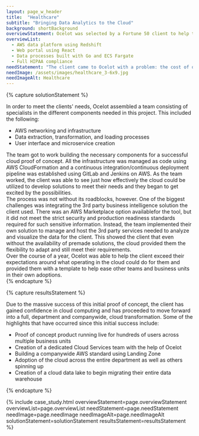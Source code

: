 ```yaml
---
layout: page_w_header
title:  "Healthcare"
subtitle: "Bringing Data Analytics to the Cloud"
background: shortBackground
overviewStatement: Ocelot was selected by a Fortune 50 client to help them with a cloud proof of concept and in the process implement a modern web analytics portal for a $5 billion-dollar book of business.
overviewList:
  - AWS data platform using Redshift
  - Web portal using React
  - Data processes built with Go and ECS Fargate
  - Full HIPAA compliance
needStatement: "The client came to Ocelot with a problem: the cost of operating an on-premise data warehouse is quite high and as they gain more business that cost will just increase. They knew the cloud could be a good solution for them, but they did not know how it would work for them or where to get started. This is where Ocelot was able to help."
needImage: /assets/images/healthcare_3-6x9.jpg
needImageAlt: Healthcare
---
```


{% capture solutionStatement %}
  <div class="padding-top-1">
    In order to meet the clients' needs, Ocelot assembled a team consisting of specialists in the different
    components needed in this project. This included the following:
  </div>
  <div class="padding-top-1">
    <ul class="menu-list">
      <li>AWS networking and infrastructure</li>
      <li>Data extraction, transformation, and loading processes</li>
      <li>User interface and microservice creation</li>
    </ul>
  </div>
  <div class="padding-top-1">
    The team got to work building the necessary components for a successful cloud proof of concept. All the infrastructure was managed as code using AWS CloudFormation and a continuous integration/continuous deployment pipeline was established using GitLab and Jenkins on AWS. As the team worked, the client was able to see just how effectively the cloud could be utilized to develop solutions to meet their needs and they began to get excited by the possibilities.
  </div>
  <div class="padding-top-1">
    The process was not without its roadblocks, however. One of the biggest challenges was integrating the 3rd party business intelligence solution the client used. There was an AWS Marketplace option availablefor the tool, but it did not meet the strict security and production readiness standards required for such sensitive information. Instead, the team implemented their own solution to manage and host the 3rd party services needed to analyze and visualize the data for the client. This showed the client that even without the availability of premade solutions, the cloud provided them the flexibility to adapt and still meet their requirements.
  </div>
  <div class="padding-top-1">
    Over the course of a year, Ocelot was able to help the client exceed their expectations around what operating in the cloud could do for them and provided them with a template to help ease other teams and business units in their own adoptions.
  </div>
{% endcapture %}

{% capture resultsStatement %}
  <div class="padding-top-1">
    Due to the massive success of this initial proof of concept, the client has gained confidence in cloud computing and has proceeded to move forward into a full, department and companywide, cloud transformation. Some of the highlights that have occurred since this initial success include:
  </div>
  <div class="padding-top-1">
    <ul class="menu-list">
      <li>Proof of concept product running live for hundreds of users across multiple business units</li>
      <li>Creation of a dedicated Cloud Services team with the help of Ocelot</li>
      <li>Building a companywide AWS standard using Landing Zone</li>
      <li>Adoption of the cloud across the entire department as well as others spinning up</li>
      <li>Creation of a cloud data lake to begin migrating their entire data warehouse</li>
    </ul>
  </div>
{% endcapture %}

{% include case_study.html overviewStatement=page.overviewStatement overviewList=page.overviewList needStatement=page.needStatement needImage=page.needImage needImageAlt=page.needImageAlt solutionStatement=solutionStatement resultsStatement=resultsStatement %}
